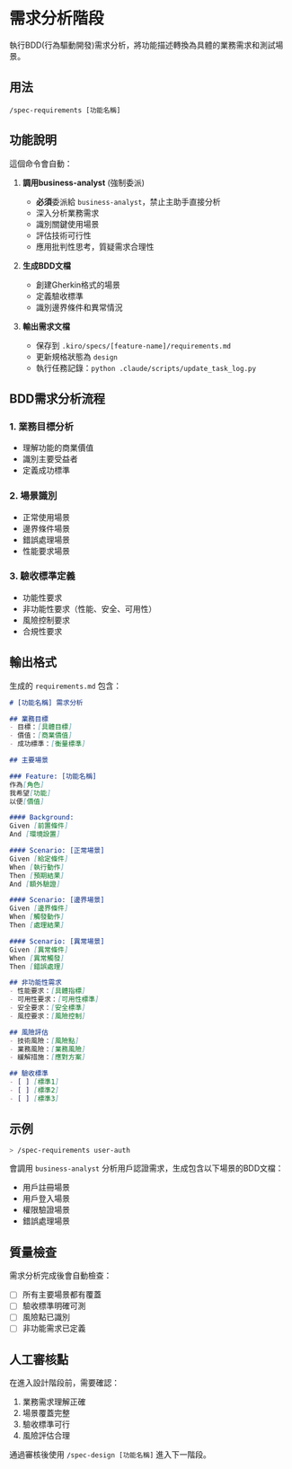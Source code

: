 # 需求分析階段

執行BDD(行為驅動開發)需求分析，將功能描述轉換為具體的業務需求和測試場景。

## 用法
`/spec-requirements [功能名稱]`

## 功能說明

這個命令會自動：

1. **調用business-analyst** (強制委派)
   - **必須**委派給 `business-analyst`，禁止主助手直接分析
   - 深入分析業務需求
   - 識別關鍵使用場景
   - 評估技術可行性
   - 應用批判性思考，質疑需求合理性

2. **生成BDD文檔**
   - 創建Gherkin格式的場景
   - 定義驗收標準
   - 識別邊界條件和異常情況

3. **輸出需求文檔**
   - 保存到 `.kiro/specs/[feature-name]/requirements.md`
   - 更新規格狀態為 `design`
   - 執行任務記錄：`python .claude/scripts/update_task_log.py`

## BDD需求分析流程

### 1. 業務目標分析
- 理解功能的商業價值
- 識別主要受益者
- 定義成功標準

### 2. 場景識別
- 正常使用場景
- 邊界條件場景
- 錯誤處理場景
- 性能要求場景

### 3. 驗收標準定義
- 功能性要求
- 非功能性要求（性能、安全、可用性）
- 風險控制要求
- 合規性要求

## 輸出格式

生成的 `requirements.md` 包含：

```markdown
# [功能名稱] 需求分析

## 業務目標
- 目標：[具體目標]
- 價值：[商業價值]
- 成功標準：[衡量標準]

## 主要場景

### Feature: [功能名稱]
作為[角色]
我希望[功能]
以便[價值]

#### Background:
Given [前置條件]
And [環境設置]

#### Scenario: [正常場景]
Given [給定條件]
When [執行動作]
Then [預期結果]
And [額外驗證]

#### Scenario: [邊界場景]
Given [邊界條件]
When [觸發動作]
Then [處理結果]

#### Scenario: [異常場景]
Given [異常條件]
When [異常觸發]
Then [錯誤處理]

## 非功能性需求
- 性能要求：[具體指標]
- 可用性要求：[可用性標準]
- 安全要求：[安全標準]
- 風控要求：[風險控制]

## 風險評估
- 技術風險：[風險點]
- 業務風險：[業務風險]
- 緩解措施：[應對方案]

## 驗收標準
- [ ] [標準1]
- [ ] [標準2]
- [ ] [標準3]
```

## 示例

```bash
> /spec-requirements user-auth
```

會調用 `business-analyst` 分析用戶認證需求，生成包含以下場景的BDD文檔：
- 用戶註冊場景
- 用戶登入場景
- 權限驗證場景
- 錯誤處理場景

## 質量檢查

需求分析完成後會自動檢查：
- [ ] 所有主要場景都有覆蓋
- [ ] 驗收標準明確可測
- [ ] 風險點已識別
- [ ] 非功能需求已定義

## 人工審核點

在進入設計階段前，需要確認：
1. 業務需求理解正確
2. 場景覆蓋完整
3. 驗收標準可行
4. 風險評估合理

通過審核後使用 `/spec-design [功能名稱]` 進入下一階段。